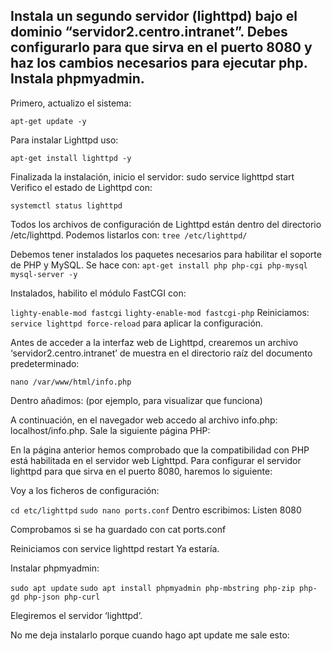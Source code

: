 <h2>Instala un segundo servidor (lighttpd) bajo el dominio “servidor2.centro.intranet”. Debes configurarlo para que sirva en el puerto 8080 y haz los cambios necesarios para ejecutar php. Instala phpmyadmin.
</h2>

Primero, actualizo el sistema:

```apt-get update -y```

Para instalar Lighttpd uso:

```apt-get install lighttpd -y```

Finalizada la instalación, inicio el servidor: sudo service lighttpd start
Verifico el estado de Lighttpd con: 

```systemctl status lighttpd```

Todos los archivos de configuración de Lighttpd están dentro del directorio /etc/lighttpd. Podemos listarlos con: ```tree /etc/lighttpd/```

Debemos tener instalados los paquetes necesarios para habilitar el soporte de PHP y MySQL.  Se hace con: ```apt-get install php php-cgi php-mysql mysql-server -y```

Instalados, habilito el módulo FastCGI con:

```lighty-enable-mod fastcgi```
```lighty-enable-mod fastcgi-php```
Reiniciamos: 
```service lighttpd force-reload``` para aplicar la configuración.

Antes de acceder a la interfaz web de Lighttpd, crearemos un archivo ‘servidor2.centro.intranet’ de muestra en el directorio raíz del documento predeterminado: 

```nano /var/www/html/info.php```

Dentro añadimos: <?php phpinfo(); ?> (por ejemplo, para visualizar que funciona)

A continuación, en el navegador web accedo al archivo info.php: localhost/info.php. Sale la siguiente página PHP:


En la página anterior hemos comprobado que la compatibilidad con PHP está habilitada en el servidor web Lighttpd.
Para configurar el servidor lighttpd para que sirva en el puerto 8080, haremos lo siguiente:

Voy a los ficheros de configuración:

```cd etc/lighttpd```
```sudo nano ports.conf```
Dentro escribimos: Listen 8080

Comprobamos si se ha guardado con cat ports.conf

Reiniciamos con service lighttpd restart
Ya estaría.

Instalar phpmyadmin: 

```sudo apt update```
```sudo apt install phpmyadmin php-mbstring php-zip php-gd php-json php-curl```

Elegiremos el servidor ‘lighttpd’.

No me deja instalarlo porque cuando hago apt update me sale esto:
